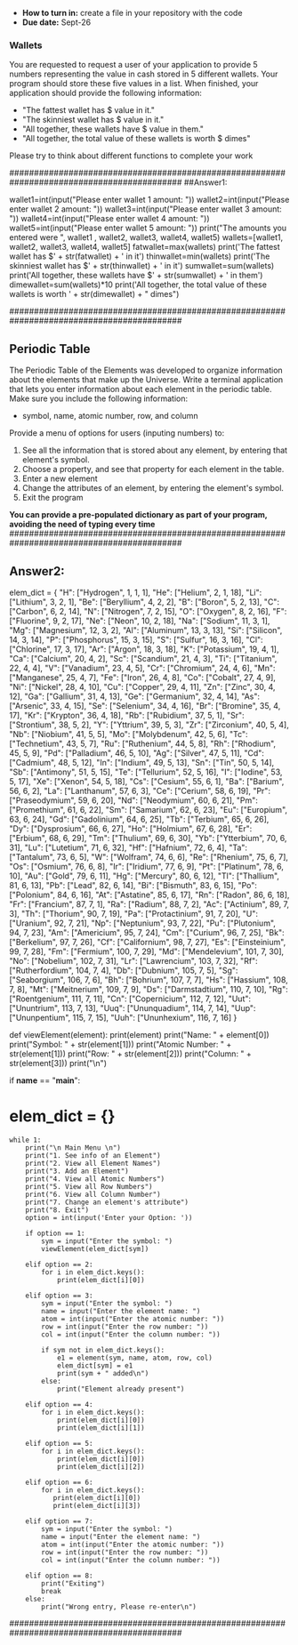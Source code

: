 * **How to turn in:** create a file in your repository with the code
* **Due date:** Sept-26


### Wallets

You are requested to request a user of your application to provide 5 numbers representing the value in cash stored in 5 different wallets.
Your program should store these five values in a list.
When finished, your application should provide the following information:
* "The fattest wallet has $ value in it."
* "The skinniest wallet has $ value in it."
* "All together, these wallets have $ value in them."
* "All together, the total value of these wallets is worth $ dimes"

Please try to think about different functions to complete your work

###########################################################################################
##Answer1:

wallet1=int(input("Please enter wallet 1 amount: "))
wallet2=int(input("Please enter wallet 2 amount: "))
wallet3=int(input("Please enter wallet 3 amount: "))
wallet4=int(input("Please enter wallet 4 amount: "))
wallet5=int(input("Please enter wallet 5 amount: "))
print("The amounts you entered were ", wallet1 , wallet2, wallet3, wallet4, wallet5)
wallets=[wallet1, wallet2, wallet3, wallet4, wallet5]
fatwallet=max(wallets)
print('The fattest wallet has $' + str(fatwallet) + ' in it')
thinwallet=min(wallets)
print('The skinniest wallet has $' + str(thinwallet) + ' in it')
sumwallet=sum(wallets)
print('All together, these wallets have $' + str(sumwallet) + ' in them')
dimewallet=sum(wallets)*10
print('All together, the total value of these wallets is worth ' + str(dimewallet) + " dimes")

###########################################################################################

## Periodic Table 

The Periodic Table of the Elements was developed to organize information about the elements that make up the Universe.
Write a terminal application that lets you enter information about each element in the periodic table.
Make sure you include the following information:
* symbol, name, atomic number, row, and column

Provide a menu of options for users (inputing numbers) to:
1. See all the information that is stored about any element, by entering that element's symbol.
2. Choose a property, and see that property for each element in the table.
3. Enter a new element
4. Change the attributes of an element, by entering the element's symbol.
5. Exit the program

**You can provide a pre-populated dictionary as part of your program, avoiding the need of typing every time**
###########################################################################################
## Answer2:

elem_dict = {
    "H": ["Hydrogen", 1, 1, 1],
    "He": ["Helium", 2, 1, 18],
    "Li": ["Lithium", 3, 2, 1],
    "Be": ["Beryllium", 4, 2, 2],
    "B": ["Boron", 5, 2, 13],
    "C": ["Carbon", 6, 2, 14],
    "N": ["Nitrogen", 7, 2, 15],
    "O": ["Oxygen", 8, 2, 16],
    "F": ["Fluorine", 9, 2, 17],
    "Ne": ["Neon", 10, 2, 18],
    "Na": ["Sodium", 11, 3, 1],
    "Mg": ["Magnesium", 12, 3, 2],
    "Al": ["Aluminum", 13, 3, 13],
    "Si": ["Silicon", 14, 3, 14],
    "P": ["Phosphorus", 15, 3, 15],
    "S": ["Sulfur", 16, 3, 16],
    "Cl": ["Chlorine", 17, 3, 17],
    "Ar": ["Argon", 18, 3, 18],
    "K": ["Potassium", 19, 4, 1],
    "Ca": ["Calcium", 20, 4, 2],
    "Sc": ["Scandium", 21, 4, 3],
    "Ti": ["Titanium", 22, 4, 4],
    "V": ["Vanadium", 23, 4, 5],
    "Cr": ["Chromium", 24, 4, 6],
    "Mn": ["Manganese", 25, 4, 7],
    "Fe": ["Iron", 26, 4, 8],
    "Co": ["Cobalt", 27, 4, 9],
    "Ni": ["Nickel", 28, 4, 10],
    "Cu": ["Copper", 29, 4, 11],
    "Zn": ["Zinc", 30, 4, 12],
    "Ga": ["Gallium", 31, 4, 13],
    "Ge": ["Germanium", 32, 4, 14],
    "As": ["Arsenic", 33, 4, 15],
    "Se": ["Selenium", 34, 4, 16],
    "Br": ["Bromine", 35, 4, 17],
    "Kr": ["Krypton", 36, 4, 18],
    "Rb": ["Rubidium", 37, 5, 1],
    "Sr": ["Strontium", 38, 5, 2],
    "Y": ["Yttrium", 39, 5, 3],
    "Zr": ["Zirconium", 40, 5, 4],
    "Nb": ["Niobium", 41, 5, 5],
    "Mo": ["Molybdenum", 42, 5, 6],
    "Tc": ["Technetium", 43, 5, 7],
    "Ru": ["Ruthenium", 44, 5, 8],
    "Rh": ["Rhodium", 45, 5, 9],
    "Pd": ["Palladium", 46, 5, 10],
    "Ag": ["Silver", 47, 5, 11],
    "Cd": ["Cadmium", 48, 5, 12],
    "In": ["Indium", 49, 5, 13],
    "Sn": ["Tin", 50, 5, 14],
    "Sb": ["Antimony", 51, 5, 15],
    "Te": ["Tellurium", 52, 5, 16],
    "I": ["Iodine", 53, 5, 17],
    "Xe": ["Xenon", 54, 5, 18],
    "Cs": ["Cesium", 55, 6, 1],
    "Ba": ["Barium", 56, 6, 2],
    "La": ["Lanthanum", 57, 6, 3],
    "Ce": ["Cerium", 58, 6, 19],
    "Pr": ["Praseodymium", 59, 6, 20],
    "Nd": ["Neodymium", 60, 6, 21],
    "Pm": ["Promethium", 61, 6, 22],
    "Sm": ["Samarium", 62, 6, 23],
    "Eu": ["Europium", 63, 6, 24],
    "Gd": ["Gadolinium", 64, 6, 25],
    "Tb": ["Terbium", 65, 6, 26],
    "Dy": ["Dysprosium", 66, 6, 27],
    "Ho": ["Holmium", 67, 6, 28],
    "Er": ["Erbium", 68, 6, 29],
    "Tm": ["Thulium", 69, 6, 30],
    "Yb": ["Ytterbium", 70, 6, 31],
    "Lu": ["Lutetium", 71, 6, 32],
    "Hf": ["Hafnium", 72, 6, 4],
    "Ta": ["Tantalum", 73, 6, 5],
    "W": ["Wolfram", 74, 6, 6],
    "Re": ["Rhenium", 75, 6, 7],
    "Os": ["Osmium", 76, 6, 8],
    "Ir": ["Iridium", 77, 6, 9],
    "Pt": ["Platinum", 78, 6, 10],
    "Au": ["Gold", 79, 6, 11],
    "Hg": ["Mercury", 80, 6, 12],
    "Tl": ["Thallium", 81, 6, 13],
    "Pb": ["Lead", 82, 6, 14],
    "Bi": ["Bismuth", 83, 6, 15],
    "Po": ["Polonium", 84, 6, 16],
    "At": ["Astatine", 85, 6, 17],
    "Rn": ["Radon", 86, 6, 18],
    "Fr": ["Francium", 87, 7, 1],
    "Ra": ["Radium", 88, 7, 2],
    "Ac": ["Actinium", 89, 7, 3],
    "Th": ["Thorium", 90, 7, 19],
    "Pa": ["Protactinium", 91, 7, 20],
    "U": ["Uranium", 92, 7, 21],
    "Np": ["Neptunium", 93, 7, 22],
    "Pu": ["Plutonium", 94, 7, 23],
    "Am": ["Americium", 95, 7, 24],
    "Cm": ["Curium", 96, 7, 25],
    "Bk": ["Berkelium", 97, 7, 26],
    "Cf": ["Californium", 98, 7, 27],
    "Es": ["Einsteinium", 99, 7, 28],
    "Fm": ["Fermium", 100, 7, 29],
    "Md": ["Mendelevium", 101, 7, 30],
    "No": ["Nobelium", 102, 7, 31],
    "Lr": ["Lawrencium", 103, 7, 32],
    "Rf": ["Rutherfordium", 104, 7, 4],
    "Db": ["Dubnium", 105, 7, 5],
    "Sg": ["Seaborgium", 106, 7, 6],
    "Bh": ["Bohrium", 107, 7, 7],
    "Hs": ["Hassium", 108, 7, 8],
    "Mt": ["Meitnerium", 109, 7, 9],
    "Ds": ["Darmstadtium", 110, 7, 10],
    "Rg": ["Roentgenium", 111, 7, 11],
    "Cn": ["Copernicium", 112, 7, 12],
    "Uut": ["Ununtrium", 113, 7, 13],
    "Uuq": ["Ununquadium", 114, 7, 14],
    "Uup": ["Ununpentium", 115, 7, 15],
    "Uuh": ["Ununhexium", 116, 7, 16]
    }

def viewElement(element):
    print(element)
    print("Name: " + element[0])
    print("Symbol: " + str(element[1]))
    print("Atomic Number: " + str(element[1]))
    print("Row: " + str(element[2]))
    print("Column: " + str(element[3]))
    print("\n")

if __name__ == "__main__":
   # elem_dict = {}
    while 1:
        print("\n Main Menu \n")
        print("1. See info of an Element")
        print("2. View all Element Names")
        print("3. Add an Element")
        print("4. View all Atomic Numbers")
        print("5. View all Row Numbers")
        print("6. View all Column Number")
        print("7. Change an element's attribute")
        print("8. Exit")
        option = int(input('Enter your Option: '))

        if option == 1:
            sym = input("Enter the symbol: ")
            viewElement(elem_dict[sym])

        elif option == 2:
            for i in elem_dict.keys():
                print(elem_dict[i][0])

        elif option == 3:
            sym = input("Enter the symbol: ")
            name = input("Enter the element name: ")
            atom = int(input("Enter the atomic number: "))
            row = int(input("Enter the row number: "))
            col = int(input("Enter the column number: "))

            if sym not in elem_dict.keys():
                e1 = element(sym, name, atom, row, col)
                elem_dict[sym] = e1
                print(sym + " added\n")
            else:
                print("Element already present")

        elif option == 4:
            for i in elem_dict.keys():
                print(elem_dict[i][0])
                print(elem_dict[i][1])

        elif option == 5:
            for i in elem_dict.keys():
                print(elem_dict[i][0])
                print(elem_dict[i][2])

        elif option == 6:
            for i in elem_dict.keys():
               print(elem_dict[i][0])
               print(elem_dict[i][3])

        elif option == 7:
            sym = input("Enter the symbol: ")
            name = input("Enter the element name: ")
            atom = int(input("Enter the atomic number: "))
            row = int(input("Enter the row number: "))
            col = int(input("Enter the column number: "))

        elif option == 8:
            print("Exiting")
            break
        else:
            print("Wrong entry, Please re-enter\n")


###########################################################################################
